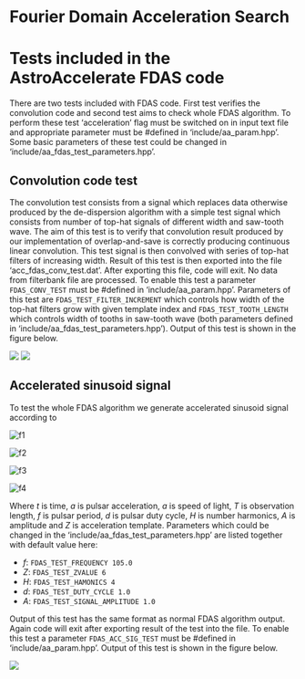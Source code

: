 # **Fourier Domain Acceleration Search**

# Tests included in the AstroAccelerate FDAS code

There are two tests included with FDAS code. First test verifies the convolution code and second test aims to check whole FDAS algorithm. To perform these test ‘acceleration’ flag must be switched on in input text file and appropriate parameter must be #defined in ‘include/aa_param.hpp’. Some basic parameters of these test could be changed in ‘include/aa_fdas_test_parameters.hpp’. 

## Convolution code test
The convolution test consists from a signal which replaces data otherwise produced by the de-dispersion algorithm with a simple test signal which consists from number of top-hat signals of different width and saw-tooth wave. The aim of this test is to verify that convolution result produced by our implementation of overlap-and-save is correctly producing continuous linear convolution. This test signal is then convolved with series of top-hat filters of increasing width. Result of this test is then exported into the file ‘acc_fdas_conv_test.dat’. After exporting this file, code will exit. No data from filterbank file are processed. To enable this test a parameter `FDAS_CONV_TEST` must be #defined in ‘include/aa_param.hpp’. Parameters of this test are `FDAS_TEST_FILTER_INCREMENT` which controls how width of the top-hat filters grow with given template index and `FDAS_TEST_TOOTH_LENGTH` which controls width of tooths in saw-tooth wave (both parameters defined in ‘include/aa_fdas_test_parameters.hpp’). Output of this test is shown in the figure below.

![](http://www.oerc.ox.ac.uk/sites/default/files/uploads/ProjectFiles/AstroAccelerate/simple_convolution_test.png)
![](http://www.oerc.ox.ac.uk/sites/default/files/uploads/ProjectFiles/AstroAccelerate/tophat_signal.png)

## Accelerated sinusoid signal
To test the whole FDAS algorithm we generate accelerated sinusoid signal according to

![f1]

![f2]

![f3]

![f4]

Where *t* is time, *a* is pulsar acceleration, *a* is speed of light, *T* is observation length, *f* is pulsar period, *d* is pulsar duty cycle, *H* is number harmonics, *A* is amplitude and *Z* is acceleration template. Parameters which could be changed in the ‘include/aa_fdas_test_parameters.hpp’ are listed together with default value here:

* *f*: `FDAS_TEST_FREQUENCY 105.0`
* *Z*: `FDAS_TEST_ZVALUE 6`
* *H*: `FDAS_TEST_HAMONICS 4`
* *d*: `FDAS_TEST_DUTY_CYCLE 1.0`
* *A*: `FDAS_TEST_SIGNAL_AMPLITUDE 1.0`

Output of this test has the same format as normal FDAS algorithm output. Again code will exit after exporting result of the test into the file. To enable this test a parameter `FDAS_ACC_SIG_TEST` must be #defined in ‘include/aa_param.hpp’. Output of this test is shown in the figure below.

![](http://www.oerc.ox.ac.uk/sites/default/files/uploads/ProjectFiles/AstroAccelerate/acceleration_test_plane.png)

[f1]: ![](http://mathurl.com/ycwf4unr.png)
[f2]: ![](http://mathurl.com/ycj6uanb.png)
[f3]: ![](http://mathurl.com/y9dnfqg9.png)
[f4]: ![](http://mathurl.com/y72wgf34.png)

